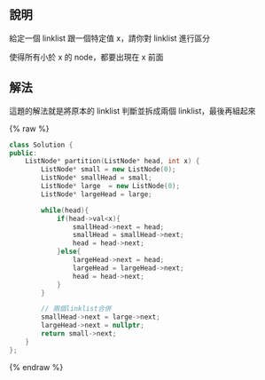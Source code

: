 ## 說明

給定一個 linklist 跟一個特定值 x，請你對 linklist 進行區分

使得所有小於 x 的 node，都要出現在 x 前面

## 解法

這題的解法就是將原本的 linklist 判斷並拆成兩個 linklist，最後再組起來

{% raw %}

```cpp
class Solution {
public:
    ListNode* partition(ListNode* head, int x) {
        ListNode* small = new ListNode(0);
        ListNode* smallHead = small;
        ListNode* large  = new ListNode(0);
        ListNode* largeHead = large;

        while(head){
            if(head->val<x){
                smallHead->next = head;
                smallHead = smallHead->next;
                head = head->next;
            }else{
                largeHead->next = head;
                largeHead = largeHead->next;
                head = head->next;
            }
        }

        // 兩個linklist合併
        smallHead->next = large->next;
        largeHead->next = nullptr;
        return small->next;
    }
};
```

{% endraw %}
